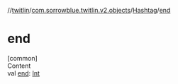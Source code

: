//[twitlin](../../index.md)/[com.sorrowblue.twitlin.v2.objects](../index.md)/[Hashtag](index.md)/[end](end.md)



# end  
[common]  
Content  
val [end](end.md): [Int](https://kotlinlang.org/api/latest/jvm/stdlib/kotlin/-int/index.html)  



